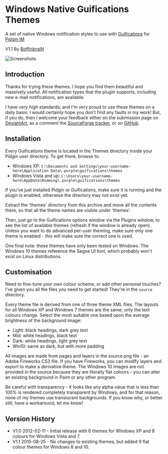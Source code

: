 Windows Native Guifications Themes
==================================

A set of native Windows notification styles to use with [Guifications](https://www.guifications.org/projects/gf2) for [Pidgin IM](http://pidgin.im/)

V1.1 By [BoffinbraiN](http://boffinbrain.deviantart.com)

![Screenshots](https://i.imgur.com/CgU3VPC.png)


Introduction
------------

Thanks for trying these themes.  I hope you find them beautiful and massively useful.  All notification types that the plugin supports, including new e-mail notifications, are available.

I have very high standards, and I'm very proud to use these themes on a daily basis.  I would certainly hope you don't find any faults in my work!  But, if you do, then I welcome your feedback either on the submission page on [DeviantArt](http://boffinbrain.deviantart.com/art/Windows-Native-Guifications-Themes-284407004), as a comment the [SourceForge tracker](http://sourceforge.net/p/guifications/themes/146/), or on [GitHub](https://github.com/BoffinbraiN/windows-guification-themes).


Installation
------------

Every Guifications theme is located in the Themes directory inside your Pidgin user directory.  To get there, browse to:

- Windows XP: `C:\Documents and Settings\your-username-here\Application Data\.purple\guifications\themes`
- Windows Vista and up: `C:\Users\your-username-here\AppData\Roaming\.purple\guifications\themes`

If you've just installed Pidgin or Guifications, make sure it is running and the plugin is enabled, otherwise the directory may not exist yet.

Extract the 'themes' directory from this archive and move all the contents there, so that all the theme names are visible under 'themes'.

Then, just go to the Guifications options window via the Plugins window, to see the list of available themes (refresh if the window is already open).  Unless you want to do advanced per-user theming, make sure only one theme is enabled - this will make sure the correct one is used.

One final note: these themes have only been tested on Windows. The Windows 10 themes reference the Segoe UI font, which probably won't exist on Linux distributions.


Customisation
-------------

Need to fine-tune your own colour scheme, or add other personal touches?  I've given you all the files you need to get started!  They're in the `source` directory.

Every theme file is derived from one of three theme XML files.  The layouts for all Windows XP and Windows 7 themes are the same; only the text colours change.  Select the most suitable one based upon the average brightness of the background image:

- Light: black headings, dark grey text
- Mid: white headings, black text
- Dark: white headings, light grey text
- Win10: same as dark, but with more padding

All images are made from pages and layers in the source.png file - an Adobe Fireworks CS3 file.  If you have Fireworks, you can modify layers and export to make a derivative theme. The Windows 10 images are not provided in the source because they are literally flat colours - you can alter an existing background in Paint or any other program.

Be careful with transparency - it looks like any alpha value that is less than 100% is rendered completely transparent by Windows, and for that reason, none of my themes use translucent backgrounds.  If you know why, or better still, have a workaround, let me know!


Version History
---------------

- V1.0 2012-02-11 - Initial release with 6 themes for Windows XP and 8 colours for Windows Vista and 7.
- V1.1 2015-08-25 - No changes to existing themes, but added 9 flat colour themes for Windows 8 and 10.